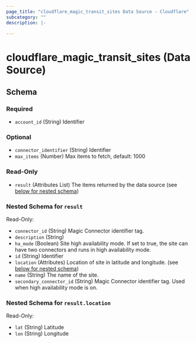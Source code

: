 ```yaml
---
page_title: "cloudflare_magic_transit_sites Data Source - Cloudflare"
subcategory: ""
description: |-
  
---
```


# cloudflare_magic_transit_sites (Data Source)




<!-- schema generated by tfplugindocs -->
## Schema

### Required

- `account_id` (String) Identifier

### Optional

- `connector_identifier` (String) Identifier
- `max_items` (Number) Max items to fetch, default: 1000

### Read-Only

- `result` (Attributes List) The items returned by the data source (see [below for nested schema](#nestedatt--result))

<a id="nestedatt--result"></a>
### Nested Schema for `result`

Read-Only:

- `connector_id` (String) Magic Connector identifier tag.
- `description` (String)
- `ha_mode` (Boolean) Site high availability mode. If set to true, the site can have two connectors and runs in high availability mode.
- `id` (String) Identifier
- `location` (Attributes) Location of site in latitude and longitude. (see [below for nested schema](#nestedatt--result--location))
- `name` (String) The name of the site.
- `secondary_connector_id` (String) Magic Connector identifier tag. Used when high availability mode is on.

<a id="nestedatt--result--location"></a>
### Nested Schema for `result.location`

Read-Only:

- `lat` (String) Latitude
- `lon` (String) Longitude


